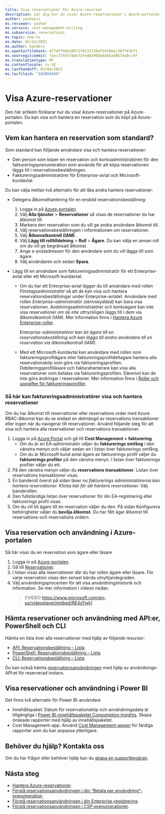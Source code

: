 ```yaml
---
title: Visa reservationer för Azure-resurser
description: Lär dig hur du visar Azure-reservationer i Azure-portalen. Se reservationer och användning med hjälp av API:er, PowerShell, CLI och Power BI.
author: yashesvi
ms.reviewer: yashar
ms.service: cost-management-billing
ms.subservice: reservations
ms.topic: how-to
ms.date: 02/24/2021
ms.author: banders
ms.openlocfilehash: 477dff9db28672f8231710af34786ac387f43b71
ms.sourcegitcommit: f3ec73fb5f8de72fe483995bd4bbad9b74a9cc9f
ms.translationtype: MT
ms.contentlocale: sv-SE
ms.lasthandoff: 03/04/2021
ms.locfileid: "102050349"
---
```

# <a name="view-azure-reservations"></a>Visa Azure-reservationer

Den här artikeln förklarar hur du visar Azure-reservationer på Azure-portalen. Du kan visa och hantera en reservation som du köpt på Azure-portalen.

## <a name="who-can-manage-a-reservation-by-default"></a>Vem kan hantera en reservation som standard?

Som standard kan följande användare visa och hantera reservationer:

- Den person som köper en reservation och kontoadministratören för den faktureringsprenumeration som används för att köpa reservationen läggs till i reservationsbeställningen.
- Faktureringsadministratörer för Enterprise-avtal och Microsoft-kundavtal.

Du kan välja mellan två alternativ för att låta andra hantera reservationer:

- Delegera åtkomsthantering för en enskild reservationsbeställning:
    1. Logga in på [Azure-portalen](https://portal.azure.com).
    1. Välj **Alla tjänster** > **Reservationer** så visas de reservationer du har åtkomst till.
    1. Markera den reservation som du vill ge andra användare åtkomst till.
    1. Välj reservationsbeställningen i informationen om reservationer.
    1. Välj **Åtkomstkontroll (IAM)** .
    1. Välj **Lägg till rolltilldelning** > **Roll** > **Ägare**. Du kan välja en annan roll om du vill ge begränsad åtkomst.
    1. Ange e-postadressen för den användare som du vill lägga till som ägare.
    1. Välj användaren och sedan **Spara**.

- Lägg till en användare som faktureringsadministratör för ett Enterprise-avtal eller ett Microsoft-kundavtal:
    - Om du har ett Enterprise-avtal lägger du till användare med rollen _Företagsadministratör_ så att de kan visa och hantera reservationsbeställningar under Enterprise-avtalet. Användare med rollen _Enterprise-administratör (skrivskyddad)_ kan bara visa reservationen. Avdelningsadministratörer och kontoägare kan inte visa reservationer _om de inte_ uttryckligen läggs till i dem via åtkomstkontroll (IAM). Mer information finns i [Hantera Azure Enterprise-roller](../manage/understand-ea-roles.md).

        _Enterprise-administratörer kan bli ägare till en reservationsbeställning och kan lägga till andra användare till en reservation via åtkomstkontroll (IAM)._
    - Med ett Microsoft-kundavtal kan användare med rollen som faktureringsprofilägare eller faktureringsprofildeltagare hantera alla reservationsköp som görs via faktureringsprofilen. Debiteringsprofilläsare och fakturahanterare kan visa alla reservationer som betalas via faktureringsprofilen. Däremot kan de inte göra ändringar i reservationer.
    Mer information finns i [Roller och uppgifter för faktureringsprofiler](../manage/understand-mca-roles.md#billing-profile-roles-and-tasks).

### <a name="how-billing-administrators-view-or-manage-reservations"></a>Så här kan faktureringsadministratörer visa och hantera reservationer

Om du har åtkomst till reservationer eller reservations order med Azure RBAC-åtkomst kan du se endast en delmängd av reservations transaktioner eller ingen när du navigerar till reservationer. Använd följande steg för att visa och hantera alla reservationer och reservations transaktioner.

1. Logga in på [Azure Portal](https://portal.azure.com) och gå till **Cost Management + fakturering**.
    - Om du är en EA-administratör väljer du **fakturerings omfång** i den vänstra menyn och väljer sedan en i listan över fakturerings omfång.
    - Om du är Microsoft kund avtal ägare av fakturerings profil väljer du **fakturerings profiler** på den vänstra menyn. I listan över fakturerings profiler väljer du ett.
1. På den vänstra menyn väljer du **reservations transaktioner**. Listan över reservations transaktioner visas.
1. En banderoll överst på sidan läser *nu fakturerings administratörerna kan hantera reservationer. Klicka här för att hantera reservationer.* Välj banderollen.
1. Den fullständiga listan över reservationer för din EA-registrering eller fakturerings profil visas.
1. Om du vill bli ägare till en reservation väljer du den. På sidan Konfigurera behörigheter väljer du **bevilja åtkomst**. Du har fått ägar åtkomst till reservations-och reservations ordern.

## <a name="view-reservation-and-utilization-in-the-azure-portal"></a>Visa reservation och användning i Azure-portalen

Så här visar du en reservation som ägare eller läsare

1. Logga in på [Azure-portalen](https://portal.azure.com).
2. Gå till [Reservationer](https://portal.azure.com/#blade/Microsoft_Azure_Reservations/ReservationsBrowseBlade).
3. I listan visas alla reservationer där du har rollen ägare eller läsare. För varje reservation visas den senast kända utnyttjandegraden.
4. Välj användningsprocenten för att visa användningshistorik och information. Se mer information i videon nedan.
   > [!VIDEO https://www.microsoft.com/en-us/videoplayer/embed/RE4sYwk] 

## <a name="get-reservations-and-utilization-using-apis-powershell-and-cli"></a>Hämta reservationer och användning med API:er, PowerShell och CLI

Hämta en lista över alla reservationer med hjälp av följande resurser:

- [API: Reservationsbeställning – Lista](/rest/api/reserved-vm-instances/reservationorder/list)
- [PowerShell: Reservationsbeställning – Lista](/powershell/module/azurerm.reservations/get-azurermreservationorder)
- [CLI: Reservationsbeställning – Lista](/cli/azure/reservations/reservation-order#az-reservations-reservation-order-list)

Du kan också hämta [reservationsanvändningen](/rest/api/billing/enterprise/billing-enterprise-api-reserved-instance-usage) med hjälp av användnings-API:et för reserverad instans. 

## <a name="see-reservations-and-utilization-in-power-bi"></a>Visa reservationer och användning i Power BI

Det finns två alternativ för Power BI-användare
- Innehållspaket: Datum för reservationsköp och användningsdata är tillgängliga i [Power BI-innehållspaketet Consumption Insights](/power-bi/desktop-connect-azure-cost-management). Skapa önskade rapporter med hjälp av innehållspaketet. 
- Cost Management-app: Använd [Cost Management-appen](https://appsource.microsoft.com/product/power-bi/costmanagement.azurecostmanagementapp) för färdiga rapporter som du kan anpassa ytterligare.

## <a name="need-help-contact-us"></a>Behöver du hjälp? Kontakta oss

Om du har frågor eller behöver hjälp kan du [skapa en supportbegäran](https://go.microsoft.com/fwlink/?linkid=2083458).

## <a name="next-steps"></a>Nästa steg

- [Hantera Azure-reservationer](manage-reserved-vm-instance.md).
- [Förstå reservationsanvändningen i din ”Betala per användning”-prenumeration](understand-reserved-instance-usage.md).
- [Förstå reservationsanvändningen i din Enterprise-registrering](understand-reserved-instance-usage-ea.md).
- [Förstå reservationsanvändningen i CSP-prenumerationer](/partner-center/azure-reservations).

